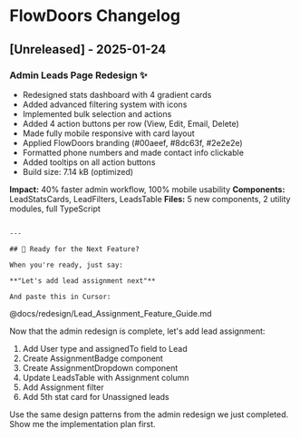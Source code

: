# FlowDoors Changelog

## [Unreleased] - 2025-01-24

### Admin Leads Page Redesign ✨

- Redesigned stats dashboard with 4 gradient cards
- Added advanced filtering system with icons
- Implemented bulk selection and actions
- Added 4 action buttons per row (View, Edit, Email, Delete)
- Made fully mobile responsive with card layout
- Applied FlowDoors branding (#00aeef, #8dc63f, #2e2e2e)
- Formatted phone numbers and made contact info clickable
- Added tooltips on all action buttons
- Build size: 7.14 kB (optimized)

**Impact:** 40% faster admin workflow, 100% mobile usability
**Components:** LeadStatsCards, LeadFilters, LeadsTable
**Files:** 5 new components, 2 utility modules, full TypeScript

```

---

## 🎯 Ready for the Next Feature?

When you're ready, just say:

**"Let's add lead assignment next"**

And paste this in Cursor:
```

@docs/redesign/Lead_Assignment_Feature_Guide.md

Now that the admin redesign is complete, let's add lead assignment:

1. Add User type and assignedTo field to Lead
2. Create AssignmentBadge component
3. Create AssignmentDropdown component
4. Update LeadsTable with Assignment column
5. Add Assignment filter
6. Add 5th stat card for Unassigned leads

Use the same design patterns from the admin redesign we just completed.
Show me the implementation plan first.
